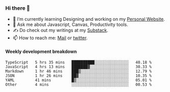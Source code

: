 ### Hi there 👋

- 🌱 I’m currently learning Designing and working on my [Personal Website](https://kvaishak.com/).
- 💬 Ask me about Javascript, Canvas,  Productivity tools. 
- :writing_hand: Do check out my writings at my [Substack](https://kvaishak.substack.com/).
- 📫 How to reach me: [Mail](mailto:vaishak.kaippanchery@gmail.com) or [twitter](https://twitter.com/kvaishack).


#### Weekly development breakdown

<!--START_SECTION:waka-->

```text
TypeScript   5 hrs 35 mins   ██████████░░░░░░░░░░░░░░░   40.18 %
JavaScript   4 hrs 13 mins   ███████▓░░░░░░░░░░░░░░░░░   30.33 %
Markdown     1 hr 46 mins    ███▒░░░░░░░░░░░░░░░░░░░░░   12.79 %
JSON         1 hr 26 mins    ██▓░░░░░░░░░░░░░░░░░░░░░░   10.35 %
YAML         41 mins         █▒░░░░░░░░░░░░░░░░░░░░░░░   05.01 %
Other        4 mins          ░░░░░░░░░░░░░░░░░░░░░░░░░   00.53 %
```

<!--END_SECTION:waka-->
